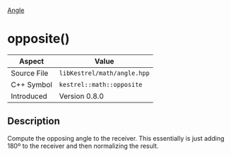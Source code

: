 [Angle](index)
# opposite()
| Aspect | Value |
| --- | --- |
| Source File | `libKestrel/math/angle.hpp` |
| C++ Symbol | `kestrel::math::opposite` |
| Introduced | Version 0.8.0 |
## Description
Compute the opposing angle to the receiver. This essentially is just adding 180º to the receiver and
then normalizing the result.
